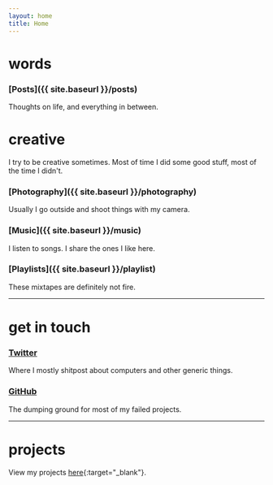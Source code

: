 ```yaml
---
layout: home
title: Home
---
```


# words

### [Posts]({{ site.baseurl }}/posts)

Thoughts on life, and everything in between.

# creative

I try to be creative sometimes. Most of time I did some good stuff, most of the time I didn't.

### [Photography]({{ site.baseurl }}/photography)

Usually I go outside and shoot things with my camera.

### [Music]({{ site.baseurl }}/music)

I listen to songs. I share the ones I like here.

### [Playlists]({{ site.baseurl }}/playlist)

These mixtapes are definitely not fire.

---

# get in touch

### [Twitter](https://twitter.com/resir014)

Where I mostly shitpost about computers and other generic things.

### [GitHub](https://github.com/resir014)

The dumping ground for most of my failed projects.

---

# projects

View my projects [here](https://resir014.github.io/projects){:target="_blank"}.
